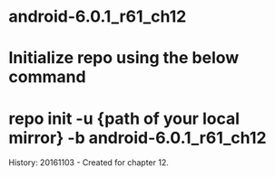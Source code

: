 # android-6.0.1_r61_ch12
# Initialize repo using the below command
# repo init -u {path of your local mirror} -b android-6.0.1_r61_ch12

History:
20161103 - Created for chapter 12.

